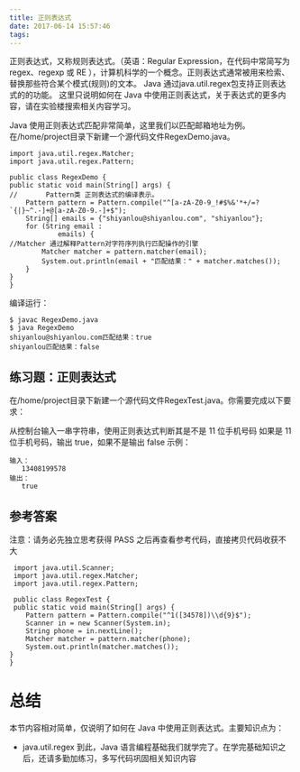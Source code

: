 ```yaml
---
title: 正则表达式
date: 2017-06-14 15:57:46
tags:
---
```


正则表达式，又称规则表达式。（英语：Regular Expression，在代码中常简写为 regex、regexp 或 RE ），计算机科学的一个概念。正则表达式通常被用来检索、替换那些符合某个模式(规则)的文本。
Java 通过java.util.regex包支持正则表达式的的功能。
这里只说明如何在 Java 中使用正则表达式，关于表达式的更多内容，请在实验楼搜索相关内容学习。

Java 使用正则表达式匹配非常简单，这里我们以匹配邮箱地址为例。在/home/project目录下新建一个源代码文件RegexDemo.java。

    import java.util.regex.Matcher;
    import java.util.regex.Pattern;

    public class RegexDemo {
    public static void main(String[] args) {
    //       Pattern类 正则表达式的编译表示。
        Pattern pattern = Pattern.compile("^[a-zA-Z0-9_!#$%&'*+/=?`{|}~^.-]+@[a-zA-Z0-9.-]+$");
        String[] emails = {"shiyanlou@shiyanlou.com", "shiyanlou"};
        for (String email :
                emails) {
    //Matcher 通过解释Pattern对字符序列执行匹配操作的引擎
            Matcher matcher = pattern.matcher(email);
            System.out.println(email + "匹配结果：" + matcher.matches());
        }
    }
    }

编译运行：

    $ javac RegexDemo.java
    $ java RegexDemo
    shiyanlou@shiyanlou.com匹配结果：true
    shiyanlou匹配结果：false

## 练习题：正则表达式

在/home/project目录下新建一个源代码文件RegexTest.java。你需要完成以下要求：

从控制台输入一串字符串，使用正则表达式判断其是不是 11 位手机号码
如果是 11 位手机号码，输出 true，如果不是输出 false
示例：

    输入：
       13408199578
    输出：
       true
## 参考答案
注意：请务必先独立思考获得 PASS 之后再查看参考代码，直接拷贝代码收获不大

     import java.util.Scanner;
     import java.util.regex.Matcher;
     import java.util.regex.Pattern;

     public class RegexTest {
     public static void main(String[] args) {
        Pattern pattern = Pattern.compile("^1([34578])\\d{9}$");
        Scanner in = new Scanner(System.in);
        String phone = in.nextLine();
        Matcher matcher = pattern.matcher(phone);
        System.out.println(matcher.matches());
    }
    }
# 总结
本节内容相对简单，仅说明了如何在 Java 中使用正则表达式。主要知识点为：

* java.util.regex
  到此，Java 语言编程基础我们就学完了。在学完基础知识之后，还请多勤加练习，多写代码巩固相关知识内容

